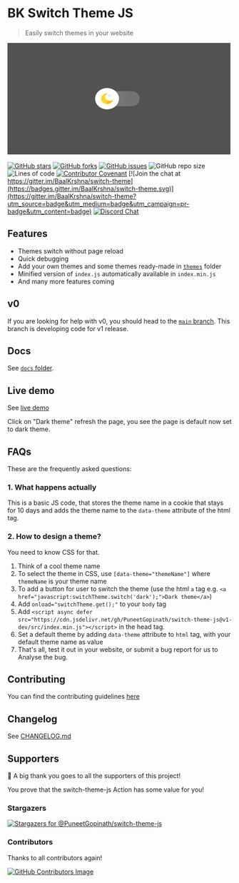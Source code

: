 # BK Switch Theme JS
> Easily switch themes in your website

<img src="img/switcher.png" alt="gif" width="500" height="250" />

[![GitHub stars](https://img.shields.io/github/stars/PuneetGopinath/switch-theme-js)](https://github.com/PuneetGopinath/switch-theme-js/stargazers)
[![GitHub forks](https://img.shields.io/github/forks/PuneetGopinath/switch-theme-js)](https://github.com/PuneetGopinath/switch-theme-js/network)
[![GitHub issues](https://img.shields.io/github/issues/PuneetGopinath/switch-theme-js)](https://github.com/PuneetGopinath/switch-theme-js/issues)
![GitHub repo size](https://img.shields.io/github/repo-size/PuneetGopinath/switch-theme-js)
![Lines of code](https://img.shields.io/tokei/lines/github/PuneetGopinath/switch-theme-js?label=total%20lines%20of%20code)
[![Contributor Covenant](https://img.shields.io/badge/Contributor%20Covenant-2.0-4baaaa.svg)](https://github.com/PuneetGopinath/switch-theme-js/blob/main/.github/CODE_OF_CONDUCT.md)
[![Join the chat at https://gitter.im/BaalKrshna/switch-theme](https://badges.gitter.im/BaalKrshna/switch-theme.svg)](https://gitter.im/BaalKrshna/switch-theme?utm_source=badge&utm_medium=badge&utm_campaign=pr-badge&utm_content=badge)
[![Discord Chat](https://img.shields.io/discord/836854115526770708?color=7289da&label=discord)](https://discord.gg/EQas36CjmN)

## Features
- Themes switch without page reload
- Quick debugging
- Add your own themes and some themes ready-made in [`themes`](https://github.com/PuneetGopinath/switch-theme-js/tree/v1-dev/themes) folder
- Minified version of `index.js` automatically available in `index.min.js`
- And many more features coming

## v0
If you are looking for help with v0, you should head to the [`main` branch](https://github.com/PuneetGopinath/switch-theme-js/tree/main).
This branch is developing code for v1 release.

## Docs
See [`docs` folder](https://github.com/PuneetGopinath/switch-theme-js/tree/main/docs).

## Live demo
See [live demo](https://puneetgopinath.github.io/switch-theme-js/)

Click on "Dark theme" refresh the page, you see the page is default now set to dark theme.

## FAQs
These are the frequently asked questions:

### 1. What happens actually
This is a basic JS code, that stores the theme name in a cookie that stays for 10 days and adds the theme name to the `data-theme` attribute of the html tag.

### 2. How to design a theme?
You need to know CSS for that.

1. Think of a cool theme name
2. To select the theme in CSS, use `[data-theme="themeName"]` where `themeName` is your theme name
3. To add a button for user to switch the theme (use the html `a` tag e.g. `<a href="javascript:switchTheme.switch('dark');">Dark theme</a>`)
4. Add `onload="switchTheme.get();"` to your `body` tag
5. Add `<script async defer src="https://cdn.jsdelivr.net/gh/PuneetGopinath/switch-theme-js@v1-dev/src/index.min.js"></script>` in the head tag.
6. Set a default theme by adding `data-theme` attribute to `html` tag, with your default theme name as value
7. That's all, test it out in your website, or submit a bug report for us to Analyse the bug.

## Contributing
You can find the contributing guidelines [here](https://github.com/PuneetGopinath/switch-theme-js/blob/main/.github/CONTRIBUTING.md)

## Changelog
See [CHANGELOG.md](https://github.com/PuneetGopinath/switch-theme-js/blob/main/CHANGELOG.md)

## Supporters
👏 A big thank you goes to all the supporters of this project!

You prove that the switch-theme-js Action has some value for you!

### Stargazers
[![Stargazers for @PuneetGopinath/switch-theme-js](https://reporoster.com/stars/PuneetGopinath/switch-theme-js)](https://github.com/PuneetGopinath/switch-theme-js/stargazers)

### Contributors
Thanks to all contributors again!

[![GitHub Contributors Image](https://contrib.rocks/image?repo=PuneetGopinath/switch-theme-js)](https://github.com/PuneetGopinath/switch-theme-js/contributors)
